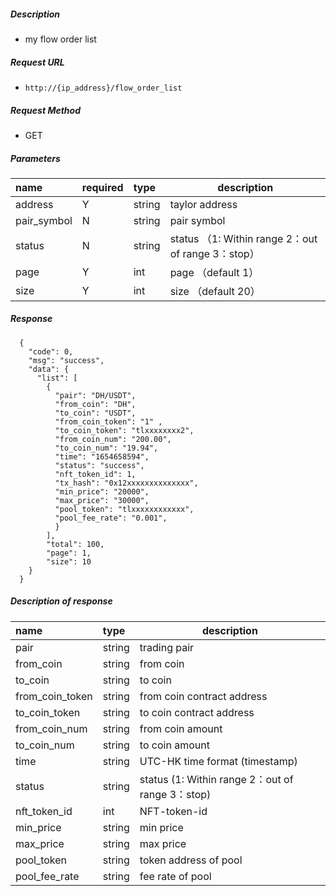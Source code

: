 
##### Description

- my flow order list

##### Request URL
- ` http://{ip_address}/flow_order_list `

##### Request Method
- GET

##### Parameters

|name|required|type|description|
|:----    |:---|:----- |-----   |
|address |Y  |string |taylor address   |
|pair_symbol| N | string | pair symbol|
|status| N | string | status （1: Within range 2：out of range 3：stop）|
|page |Y  |int |page （default 1）   |
|size |Y  |int |size （default 20）   |

##### Response

```
  {
    "code": 0,
	"msg": "success",
    "data": {
      "list": [
        {
          "pair": "DH/USDT",
          "from_coin": "DH",
          "to_coin": "USDT",
          "from_coin_token": "1" ,
          "to_coin_token": "tlxxxxxxxx2",
          "from_coin_num": "200.00",
          "to_coin_num": "19.94",
          "time": "1654658594",
          "status": "success",
		  "nft_token_id": 1,
		  "tx_hash": "0x12xxxxxxxxxxxxxx",
		  "min_price": "20000",
		  "max_price": "30000",
		  "pool_token": "tlxxxxxxxxxxxx",
		  "pool_fee_rate": "0.001",
          }
        ],
        "total": 100,
        "page": 1,
        "size": 10
    }
  }
```

##### Description of response

|name|type|description|
|:-----  |:-----|-----                           |
|pair |string   |trading pair |
|from_coin |string   |from coin  |
|to_coin |string   |to coin  |
|from_coin_token |string   |from coin contract address |
|to_coin_token |string   |to coin contract address |
|from_coin_num |string   |from coin amount |
|to_coin_num |string   |to coin amount  |
|time |string   |UTC-HK time format (timestamp) |
|status |string   |status (1: Within range 2：out of range 3：stop) |
|nft_token_id |int   |NFT-token-id  |
|min_price |string   |min price  |
|max_price |string   |max price  |
|pool_token |string   |token address of pool  |
|pool_fee_rate |string   |fee rate of pool |




